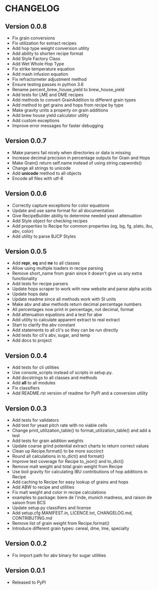 # CHANGELOG

## Version 0.0.8

- Fix grain conversions
- Fix utilization for extract recipes
- Add hop type weight conversion utility
- Add ability to shorten recipe format
- Add Style Factory Class
- Add Wet Whole Hop Type
- Fix strike temperature equation
- Add mash infusion equation
- Fix refractometer adjustment method
- Ensure testing passes in python 3.6
- Rename percent_brew_house_yield to brew_house_yield
- Add tests for LME and DME recipes
- Add methods to convert GrainAddition to different grain types
- Add method to get grains and hops from recipe by type
- Make gravity units a property on grain additions
- Add brew house yield calculator utility
- Add custom exceptions
- Improve error messages for faster debugging

## Version 0.0.7

- Make parsers fail nicely when directories or data is missing
- Increase decimal precision in percentage outputs for Grain and Hops
- Make Grain() return self.name instead of using string.capwords()
- Change all strings to unicode
- Add __unicode__ method to all objects
- Encode all files with utf-8

## Version 0.0.6

- Correctly capture exceptions for color equations
- Update and use same format for all documentation
- Give RecipeBuilder ability to determine needed yeast attenuation
- Add Style object for checking recipes
- Add properties to Recipe for common properties (og, bg, fg, plato, ibu, abv, color)
- Add utility to parse BJCP Styles

## Version 0.0.5

- Add __repr__, __eq__ and __ne__ to all classes
- Allow using multiple loaders in recipe parsing
- Remove short_name from grain since it doesn't give us any extra functionality
- Add tests for recipe parsers
- Update hops scraper to work with new website and parse alpha acids
- Update hops data
- Update readme since all methods work with SI units
- Make abv and abw methods return decimal percentage numbers
- All percentages now print in percentage, not decimal, format
- Add attenuation equations and a test for abw
- Add utility to calculate apparent extract to real extract
- Start to clarify the abv constant
- Add statements to all cli's so they can be run directly
- Add tests for cli's abv, sugar, and temp
- Add docs to project

## Version 0.0.4

- Add tests for cli utilities
- Use console_scripts instead of scripts in setup.py.
- Add docstrings to all classes and methods
- Add __all__ to all modules
- Fix classifiers
- Add README.rst version of readme for PyPI and a conversion utility

## Version 0.0.3

- Add tests for validators
- Add test for yeast pitch rate with no viable cells
- Change print_utilization_table() to format_utilization_table() and add a test
- Add tests for grain addition weights
- Update coarse grind potential extract charts to return correct values
- Clean up Recipe.format() to be more succinct
- Round all calculations in to_dict() and format()
- Improve test coverage for Recipe to_json() and to_dict()
- Remove malt weight and total grain weight from Recipe
- Use boil gravity for calculating IBU contributions of hop additions in Recipe
- Add caching to Recipe for easy lookup of grains and hops
- Add ABW to recipe and utilities
- Fix malt weight and color in recipe calculations
- examples to package: biere de l'inde, munich madness, and raison de saison from BCS
- Update setup.py classifiers and license
- Add setup.cfg MANIFEST.in, LICENCE.txt, CHANGELOG.md, CONTRIBUTING.md
- Remove list of grain weight from Recipe.format()
- Introduce different grain types: cereal, dme, lme, specialty

## Version 0.0.2

- Fix import path for abv binary for sugar utilities

## Version 0.0.1

- Released to PyPI
